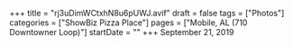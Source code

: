 +++
title = "rj3uDimWCtxhN8u6pUWJ.avif"
draft = false
tags = ["Photos"]
categories = ["ShowBiz Pizza Place"]
pages = ["Mobile, AL (710 Downtowner Loop)"]
startDate = ""
+++
September 21, 2019
